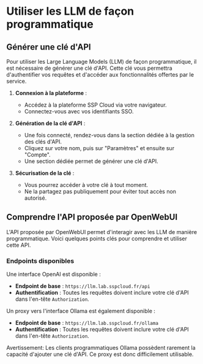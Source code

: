 # Utiliser les LLM de façon programmatique

## Générer une clé d'API

Pour utiliser les Large Language Models (LLM) de façon programmatique, il est nécessaire de générer une clé d'API. Cette clé vous permettra d'authentifier vos requêtes et d'accéder aux fonctionnalités offertes par le service.

1. **Connexion à la plateforme** :

    - Accédez à la plateforme SSP Cloud via votre navigateur.
    - Connectez-vous avec vos identifiants SSO.

2. **Génération de la clé d'API** :

    - Une fois connecté, rendez-vous dans la section dédiée à la gestion des clés d'API.
    - Cliquez sur votre nom, puis sur "Paramètres" et ensuite sur "Compte".
    - Une section dédiée permet de générer une clé d'API.

3. **Sécurisation de la clé** :
    - Vous pourrez accéder à votre clé à tout moment.
    - Ne la partagez pas publiquement pour éviter tout accès non autorisé.

## Comprendre l'API proposée par OpenWebUI

L'API proposée par OpenWebUI permet d'interagir avec les LLM de manière programmatique. Voici quelques points clés pour comprendre et utiliser cette API.

### Endpoints disponibles

Une interface OpenAI est disponible :

-   **Endpoint de base** : `https://llm.lab.sspcloud.fr/api`
-   **Authentification** : Toutes les requêtes doivent inclure votre clé d'API dans l'en-tête `Authorization`.

Un proxy vers l'interface Ollama est également disponible :

-   **Endpoint de base** : `https://llm.lab.sspcloud.fr/ollama`
-   **Authentification** : Toutes les requêtes doivent inclure votre clé d'API dans l'en-tête `Authorization`.

Avertissement: Les clients programmatiques Ollama possèdent rarement la capacité d'ajouter une clé d'API. Ce proxy est donc difficilement utilisable.
